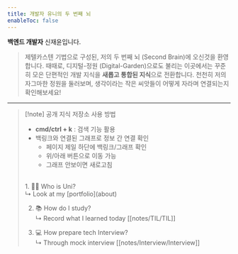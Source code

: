 ```yaml
---
title: 개발자 유니의 두 번째 뇌
enableToc: false
---
```


<strong>백엔드 개발자</strong> 신재윤입니다. <br>

> 제텔카스텐 기법으로 구성된, 저의 두 번째 뇌 (Second Brain)에 오신것을 환영합니다. 때때로, 디지털-정원 (Digital-Garden)으로도 불리는 이곳에서는 꾸준히 모은 단편적인 개발 지식을 <strong>새롭고 통합된 지식</strong>으로 전환합니다. 천천히 저의 자그마한 정원을 둘러보며,  생각이라는 작은 씨앗들이 어떻게 자라며 연결되는지 확인해보세요!

<hr>

> [!note] 공개 지식 저장소 사용 방법 
> - **cmd/ctrl + k**  : 검색 기능 활용
> - 백링크와 연결된 그래프로 정보 간 연결 확인
> 	- 페이지 제일 하단에 백링크/그래프 확인
> 	- 위/아래 버튼으로 이동 가능
> 	- 그래프 안보이면 새로고침
> <br>
> 1.  🧑‍💻 Who is Uni? <br>
> ↳ Look at my [portfolio](about) <br> 
> 
> 2. 📚 How do I study? <br>
> ↳ Record what I learned today [[notes/TIL/TIL]] <br>
> 
> 3. 💻  How prepare tech Interview? <br>
> ↳ Through mock interview [[notes/Interview/Interview]] <br>
